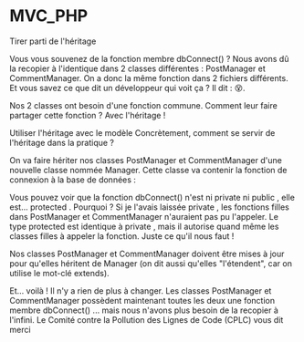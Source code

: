 # MVC_PHP

Tirer parti de l'héritage

Vous vous souvenez de la fonction membre  dbConnect()  ? Nous avons dû la recopier à l'identique dans 2 classes différentes : PostManager et CommentManager. On a donc la même fonction dans 2 fichiers différents. Et vous savez ce que dit un développeur qui voit ça ? Il dit : 😵.

Nos 2 classes ont besoin d'une fonction commune. Comment leur faire partager cette fonction ? Avec l'héritage !

Utiliser l'héritage avec le modèle
Concrètement, comment se servir de l'héritage dans la pratique ?

On va faire hériter nos classes PostManager et CommentManager d'une nouvelle classe nommée Manager. Cette classe va contenir la fonction de connexion à la base de données :

Vous pouvez voir que la fonction  dbConnect()  n'est ni  private  ni  public  , elle est...  protected . Pourquoi ?
Si je l'avais laissée  private  , les fonctions filles dans   PostManager  et  CommentManager  n'auraient pas pu l'appeler. Le type  protected  est identique à  private  , mais il autorise quand même les classes filles à appeler la fonction. Juste ce qu'il nous faut !

Nos classes PostManager et CommentManager doivent être mises à jour pour qu'elles héritent de Manager (on dit aussi qu'elles "l'étendent", car on utilise le mot-clé extends).

Et... voilà ! Il n'y a rien de plus à changer. Les classes PostManager et CommentManager possèdent maintenant toutes les deux une fonction membre  dbConnect()  ... mais nous n'avons plus besoin de la recopier à l'infini. Le Comité contre la Pollution des Lignes de Code (CPLC) vous dit merci
